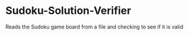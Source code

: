 # Sudoku-Solution-Verifier
Reads the Sudoku game board from a file and checking to see if it is valid
